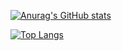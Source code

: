 [![Anurag's GitHub stats](https://github-readme-stats.vercel.app/api?username=lukelubbe&theme=dark&count_private=true&theme=dracula)](https://github.com/anuraghazra/github-readme-stats)

[![Top Langs](https://github-readme-stats.vercel.app/api/top-langs/?username=lukelubbe&theme=dracula&layout=compact)](https://github.com/anuraghazra/github-readme-stats)
